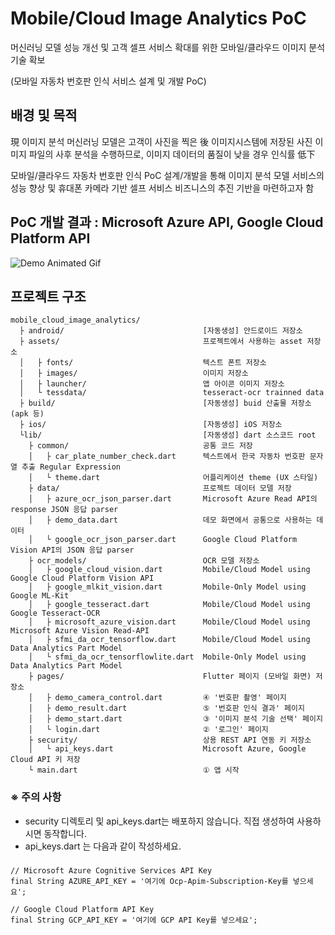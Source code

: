 # Mobile/Cloud Image Analytics PoC
머신러닝 모델 성능 개선 및 고객 셀프 서비스 확대를 위한 모바일/클라우드 이미지 분석 기술 확보

(모바일 자동차 번호판 인식 서비스 설계 및 개발 PoC)

## 배경 및 목적

現 이미지 분석 머신러닝 모델은 고객이 사진을 찍은 後 이미지시스템에 저장된 사진 이미지 파일의
사후 분석을 수행하므로, 이미지 데이터의 품질이 낮을 경우 인식률 低下

모바일/클라우드 자동차 번호판 인식 PoC 설계/개발을 통해 이미지 분석 모델 서비스의 성능 향상 및 휴대폰 카메라 기반 셀프 서비스 비즈니스의 추진 기반을 마련하고자 함


## PoC 개발 결과 : Microsoft Azure API, Google Cloud Platform API

![Demo Animated Gif](https://github.com/jiyu-dady/mobile_cloud_image_analytics/blob/master/assets/images/MobileCloudImageAnalyticsPoC_DEMO_Azure_GCP.gif)

## 프로젝트 구조

    mobile_cloud_image_analytics/
      ├ android/                               [자동생성] 안드로이드 저장소
      ├ assets/                                프로젝트에서 사용하는 asset 저장소
      │   ├ fonts/                             텍스트 폰트 저장소
      │   ├ images/                            이미지 저장소
      │   ├ launcher/                          앱 아이콘 이미지 저장소
      │   └ tessdata/                          tesseract-ocr trainned data
      ├ build/                                 [자동생성] buid 산출물 저장소 (apk 등)
      ├ ios/                                   [자동생성] iOS 저장소
      └lib/                                    [자동생성] dart 소스코드 root
        ├ common/                              공통 코드 저장
        │   ├ car_plate_number_check.dart      텍스트에서 한국 자동차 번호판 문자열 추출 Regular Expression
        │   └ theme.dart                       어플리케이션 theme (UX 스타일)
        ├ data/                                프로젝트 데이터 모델 저장
        │   ├ azure_ocr_json_parser.dart       Microsoft Azure Read API의 response JSON 응답 parser
        │   ├ demo_data.dart                   데모 화면에서 공통으로 사용하는 데이터
        │   └ google_ocr_json_parser.dart      Google Cloud Platform Vision API의 JSON 응답 parser
        ├ ocr_models/                          OCR 모델 저장소
        │   ├ google_cloud_vision.dart         Mobile/Cloud Model using Google Cloud Platform Vision API
        │   ├ google_mlkit_vision.dart         Mobile-Only Model using Google ML-Kit
        │   ├ google_tesseract.dart            Mobile/Cloud Model using Google Tesseract-OCR
        │   ├ microsoft_azure_vision.dart      Mobile/Cloud Model using Microsoft Azure Vision Read-API
        │   ├ sfmi_da_ocr_tensorflow.dart      Mobile/Cloud Model using Data Analytics Part Model
        │   └ sfmi_da_ocr_tensorflowlite.dart  Mobile-Only Model using Data Analytics Part Model
        ├ pages/                               Flutter 페이지 (모바일 화면) 저장소
        │   ├ demo_camera_control.dart         ④ '번호판 촬영' 페이지
        │   ├ demo_result.dart                 ⑤ '번호판 인식 결과' 페이지
        │   ├ demo_start.dart                  ③ '이미지 분석 기술 선택' 페이지
        │   └ login.dart                       ② '로그인' 페이지
        ├ security/                            상용 REST API 연동 키 저장소
        │   └ api_keys.dart                    Microsoft Azure, Google Cloud API 키 저장
        └ main.dart                            ① 앱 시작

### ※ 주의 사항
 - security 디렉토리 및 api_keys.dart는 배포하지 않습니다. 직접 생성하여 사용하시면 동작합니다.
 - api_keys.dart 는 다음과 같이 작성하세요.
###

    // Microsoft Azure Cognitive Services API Key
    final String AZURE_API_KEY = '여기에 Ocp-Apim-Subscription-Key를 넣으세요';

    // Google Cloud Platform API Key
    final String GCP_API_KEY = '여기에 GCP API Key를 넣으세요';

